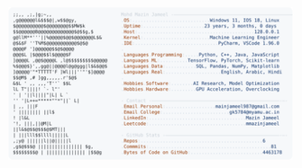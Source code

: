 <picture>
  <source srcset="https://raw.githubusercontent.com/mmazinjameel/mmazinjameel/main/dark_mode.svg?v=1738736001" media="(prefers-color-scheme: dark)">
  <img src="https://raw.githubusercontent.com/mmazinjameel/mmazinjameel/main/light_mode.svg?v=1738736001">
</picture>
